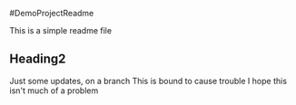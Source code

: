 #DemoProjectReadme

This is a simple readme file

## Heading2

Just some updates, on a branch
This is bound to cause trouble
I hope this isn't much of a problem

